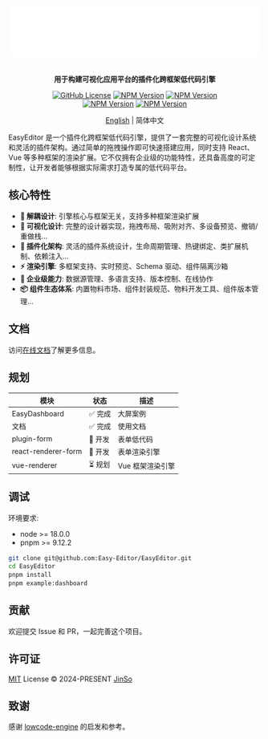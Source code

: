 <div align="center">

<img src=".github/assets/banner-dark.svg" height="100" alt="logo" />

<br />
<br />

<b>用于构建可视化应用平台的插件化跨框架低代码引擎</b>

[![GitHub License](https://img.shields.io/github/license/Easy-Editor/EasyEditor)](./LICENSE)
[![NPM Version](https://img.shields.io/npm/v/%40easy-editor%2Fcore?label=%40easy-editor%2Fcore&color=%230a7cbd)](https://www.npmjs.com/package/@easy-editor/core)
[![NPM Version](https://img.shields.io/npm/v/%40easy-editor%2Freact-renderer?label=%40easy-editor%2Freact-renderer&color=%230a7cbd)](https://www.npmjs.com/package/@easy-editor/react-renderer)
<br/>
[![NPM Version](https://img.shields.io/npm/v/%40easy-editor%2Fplugin-dashboard?label=%40easy-editor%2Fplugin-dashboard&color=%230a7cbd)](https://www.npmjs.com/package/@easy-editor/plugin-dashboard)
[![NPM Version](https://img.shields.io/npm/v/%40easy-editor%2Freact-renderer-dashboard?label=%40easy-editor%2Freact-renderer-dashboard&color=%230a7cbd)](https://www.npmjs.com/package/@easy-editor/react-renderer-dashboard)

[English](./README.md) | 简体中文

</div>

EasyEditor 是一个插件化跨框架低代码引擎，提供了一套完整的可视化设计系统和灵活的插件架构。通过简单的拖拽操作即可快速搭建应用，同时支持 React、Vue 等多种框架的渲染扩展。它不仅拥有企业级的功能特性，还具备高度的可定制性，让开发者能够根据实际需求打造专属的低代码平台。

## 核心特性

- **🔌 解耦设计**: 引擎核心与框架无关，支持多种框架渲染扩展
- **🎨 可视化设计**: 完整的设计器实现，拖拽布局、吸附对齐、多设备预览、撤销/重做栈...
- **🧩 插件化架构**: 灵活的插件系统设计，生命周期管理、热键绑定、类扩展机制、依赖注入...
- **⚡ 渲染引擎**: 多框架支持、实时预览、Schema 驱动、组件隔离沙箱
- **🏢 企业级能力**: 数据源管理、多语言支持、版本控制、在线协作
- **📦 组件生态体系**: 内置物料市场、组件封装规范、物料开发工具、组件版本管理...

## 文档

访问[在线文档](https://easyeditor.dev/)了解更多信息。

## 规划

| 模块 | 状态 | 描述 |
| --- | --- | --- |
| EasyDashboard | ✅ 完成 | 大屏案例 |
| 文档 | ✅ 完成 | 使用文档 |
| plugin-form | 🚧 开发 | 表单低代码 |
| react-renderer-form | 🚧 开发 | 表单渲染引擎 |
| vue-renderer | ⏳ 规划 | Vue 框架渲染引擎 |

## 调试

环境要求:
- node >= 18.0.0
- pnpm >= 9.12.2

```bash
git clone git@github.com:Easy-Editor/EasyEditor.git
cd EasyEditor
pnpm install
pnpm example:dashboard
```

## 贡献

欢迎提交 Issue 和 PR，一起完善这个项目。

## 许可证

[MIT](./LICENSE) License &copy; 2024-PRESENT [JinSo](https://github.com/JinSooo)

## 致谢

感谢 [lowcode-engine](https://github.com/alibaba/lowcode-engine) 的启发和参考。

